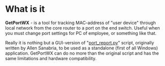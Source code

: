 # What is it

**GetPortWX** - is a tool for tracking MAC-address of "user device" through local network from the core router to a port on the end switch. Useful when you must change port settings for PC of employee, or something like that.

Really it is nothing but a GUI-version of "[port_report.py](https://github.com/qiwichupa/Linuxdynasty/blob/master/Port_Report_Tools/port_report.py)" script, originally written by Allen Sanabria, to be used as a standalone (first of all Windows) application. GetPortWX can do no more than the original script and has the same limitations and hardware compatibility.
